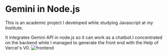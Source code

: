 # Gemini in Node.js
This is an academic project I developed while studying Javascript at my Institute.

It integrates Gemini API in node.js so it can work as a chatbot.I concentrated on the backend while I managed to generate the front end with the Help of Vercel's V0.
![frontend](https://github.com/user-attachments/assets/277d3e28-1954-4135-946b-23759cc8d004)
